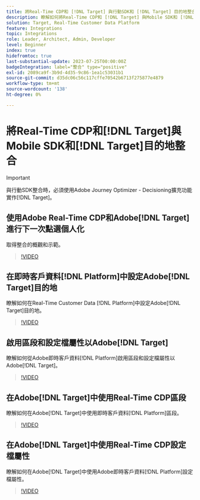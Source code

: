 ```yaml
---
title: 將Real-Time CDP和 [!DNL Target] 與行動SDK和 [!DNL Target] 目的地整合
description: 瞭解如何將Real-Time CDP和 [!DNL Target] 與Mobile SDK和 [!DNL Target] 目的地整合。
solution: Target, Real-Time Customer Data Platform
feature: Integrations
topic: Integrations
role: Leader, Architect, Admin, Developer
level: Beginner
index: true
hidefromtoc: true
last-substantial-update: 2023-07-25T00:00:00Z
badgeIntegration: label="整合" type="positive"
exl-id: 2089ca9f-3b9d-4d35-9c86-1ea1c53031b1
source-git-commit: d35dc06c56c117cffe70542b6713f275877e4879
workflow-type: tm+mt
source-wordcount: '138'
ht-degree: 0%

---
```


# 將Real-Time CDP和[!DNL Target]與Mobile SDK和[!DNL Target]目的地整合

>[!IMPORTANT]
>
>與行動SDK整合時，必須使用Adobe Journey Optimizer - Decisioning擴充功能實作[!DNL Target]。

## 使用Adobe Real-Time CDP和Adobe[!DNL Target]進行下一次點選個人化

取得整合的概觀和示範。

>[!VIDEO](https://video.tv.adobe.com/v/340091?quality=12&learn=on)


## 在即時客戶資料[!DNL Platform]中設定Adobe[!DNL Target]目的地

瞭解如何在Real-Time Customer Data [!DNL Platform]中設定Adobe[!DNL Target]目的地。

>[!VIDEO](https://video.tv.adobe.com/v/3449804/?learn=on&captions=chi_hant)

## 啟用區段和設定檔屬性以Adobe[!DNL Target]

瞭解如何從Adobe即時客戶資料[!DNL Platform]啟用區段和設定檔屬性以Adobe[!DNL Target]。

>[!VIDEO](https://video.tv.adobe.com/v/3447366/?learn=on&captions=chi_hant)

## 在Adobe[!DNL Target]中使用Real-Time CDP區段

瞭解如何在Adobe[!DNL Target]中使用即時客戶資料[!DNL Platform]區段。

>[!VIDEO](https://video.tv.adobe.com/v/3446838/?learn=on&captions=chi_hant)

## 在Adobe[!DNL Target]中使用Real-Time CDP設定檔屬性

瞭解如何在Adobe[!DNL Target]中使用Adobe即時客戶資料[!DNL Platform]設定檔屬性。

>[!VIDEO](https://video.tv.adobe.com/v/3451904/?learn=on&captions=chi_hant)
